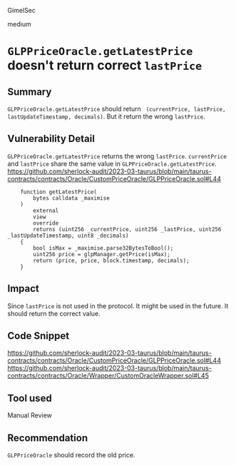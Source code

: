 GimelSec

medium

# `GLPPriceOracle.getLatestPrice` doesn't return correct `lastPrice`

## Summary

`GLPPriceOracle.getLatestPrice` should return ` (currentPrice, lastPrice, lastUpdateTimestamp, decimals)`. But it return the wrong `lastPrice`.

## Vulnerability Detail

`GLPPriceOracle.getLatestPrice` returns the wrong `lastPrice`. `currentPrice` and `lastPrice` share the same value in `GLPPriceOracle.getLatestPrice`.
https://github.com/sherlock-audit/2023-03-taurus/blob/main/taurus-contracts/contracts/Oracle/CustomPriceOracle/GLPPriceOracle.sol#L44
```solidity
    function getLatestPrice(
        bytes calldata _maximise
    )
        external
        view
        override
        returns (uint256 _currentPrice, uint256 _lastPrice, uint256 _lastUpdateTimestamp, uint8 _decimals)
    {
        bool isMax = _maximise.parse32BytesToBool();
        uint256 price = glpManager.getPrice(isMax);
        return (price, price, block.timestamp, decimals);
    }
```

## Impact

Since `lastPrice` is not used in the protocol. It might be used in the future. It should return the correct value.

## Code Snippet

https://github.com/sherlock-audit/2023-03-taurus/blob/main/taurus-contracts/contracts/Oracle/CustomPriceOracle/GLPPriceOracle.sol#L44
https://github.com/sherlock-audit/2023-03-taurus/blob/main/taurus-contracts/contracts/Oracle/Wrapper/CustomOracleWrapper.sol#L45


## Tool used

Manual Review

## Recommendation

`GLPPriceOracle` should record the old price.
